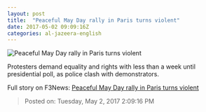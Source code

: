 ```yaml
---
layout: post
title:  "Peaceful May Day rally in Paris turns violent"
date: 2017-05-02 09:09:16Z
categories: al-jazeera-english
---
```


![Peaceful May Day rally in Paris turns violent](http://www.aljazeera.com/mritems/Images/2017/5/2/1a42c533a2fe4c1885ecb9f2828fce81_18.jpg)

Protesters demand equality and rights with less than a week until presidential poll, as police clash with demonstrators.


Full story on F3News: [Peaceful May Day rally in Paris turns violent](http://www.f3nws.com/n/3xtJCB)

> Posted on: Tuesday, May 2, 2017 2:09:16 PM
